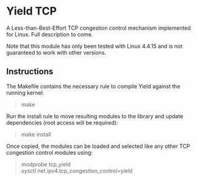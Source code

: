 # Yield TCP

A Less-than-Best-Effort TCP congestion control mechanism implemented for Linux. Full description to come. 

Note that this module has only been tested with Linux 4.4.15 and is not guaranteed to work with other versions.

## Instructions
The Makefile contains the necessary rule to compile Yield against the running kernel:
> make

Run the install rule to move resulting modules to the library and update dependencies (root access will be required):
> make install

Once copied, the modules can be loaded and selected like any other TCP congestion control modules using:
> modprobe tcp_yield \
> sysctl net.ipv4.tcp_congestion_control=yield